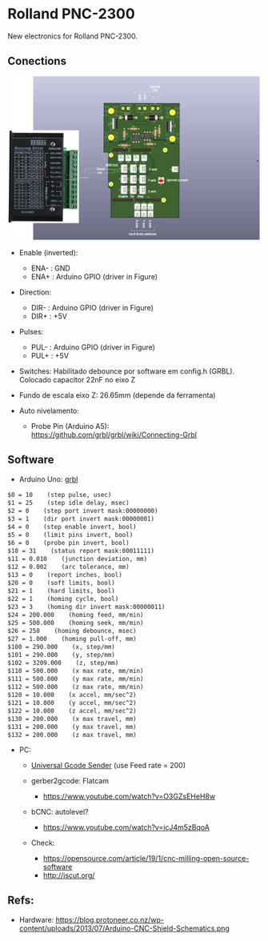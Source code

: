 # Rolland PNC-2300

New electronics for Rolland PNC-2300.

## Conections

![Board and driver](./figures/connections.svg)

- Enable (inverted):

    - ENA- : GND
    - ENA+ : Arduino GPIO  (driver in Figure)

- Direction:

    - DIR- : Arduino GPIO (driver in Figure)
    - DIR+ : +5V

- Pulses:

    - PUL- : Arduino GPIO (driver in Figure)
    - PUL+ : +5V

 - Switches: Habilitado debounce por software em config.h (GRBL).
             Colocado capacitor 22nF no eixo Z

 - Fundo de escala eixo Z: 26.65mm (depende da ferramenta)

 - Auto nivelamento:
    - Probe Pin (Arduino A5): https://github.com/grbl/grbl/wiki/Connecting-Grbl

## Software

- Arduino Uno: [grbl](https://github.com/grbl/grbl)

```
$0 = 10    (step pulse, usec)
$1 = 25    (step idle delay, msec)
$2 = 0    (step port invert mask:00000000)
$3 = 1    (dir port invert mask:00000001)
$4 = 0    (step enable invert, bool)
$5 = 0    (limit pins invert, bool)
$6 = 0    (probe pin invert, bool)
$10 = 31    (status report mask:00011111)
$11 = 0.010    (junction deviation, mm)
$12 = 0.002    (arc tolerance, mm)
$13 = 0    (report inches, bool)
$20 = 0    (soft limits, bool)
$21 = 1    (hard limits, bool)
$22 = 1    (homing cycle, bool)
$23 = 3    (homing dir invert mask:00000011)
$24 = 200.000    (homing feed, mm/min)
$25 = 500.000    (homing seek, mm/min)
$26 = 250    (homing debounce, msec)
$27 = 1.000    (homing pull-off, mm)
$100 = 290.000    (x, step/mm)
$101 = 290.000    (y, step/mm)
$102 = 3209.000    (z, step/mm)
$110 = 500.000    (x max rate, mm/min)
$111 = 500.000    (y max rate, mm/min)
$112 = 500.000    (z max rate, mm/min)
$120 = 10.000    (x accel, mm/sec^2)
$121 = 10.000    (y accel, mm/sec^2)
$122 = 10.000    (z accel, mm/sec^2)
$130 = 200.000    (x max travel, mm)
$131 = 200.000    (y max travel, mm)
$132 = 200.000    (z max travel, mm)
```


- PC:
  - [Universal Gcode Sender](http://winder.github.io/ugs_website/download/) (use Feed rate = 200)

  - gerber2gcode:  Flatcam
     - https://www.youtube.com/watch?v=O3GZsEHeH8w

  - bCNC: autolevel?
    - https://www.youtube.com/watch?v=icJ4m5zBqoA

  - Check:
    - https://opensource.com/article/19/1/cnc-milling-open-source-software
    - http://jscut.org/

## Refs:

- Hardware: https://blog.protoneer.co.nz/wp-content/uploads/2013/07/Arduino-CNC-Shield-Schematics.png
